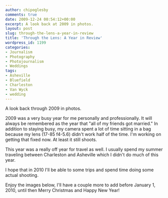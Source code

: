 ```yaml
---
author: chipoglesby
comments: true
date: 2009-12-24 00:54:12+00:00
excerpt: A look back at 2009 in photos.
layout: post
slug: through-the-lens-a-year-in-review
title: 'Through the Lens: A Year in Review'
wordpress_id: 1199
categories:
- Journalism
- Photography
- Photojournalism
- Weddings
tags:
- Asheville
- Bluefield
- Charleston
- Van Wyck
- wedding
---
```


A look back through 2009 in photos.

2009 was a very busy year for me personally and professionally. It will always be remembered as the year that "all of my friends got married."  In addition to staying busy, my camera spent a lot of time sitting in a bag because my lens (17-85 f4-5.6) didn't work half of the time. I'm working on getting that fixed now. At least it still shoots.

This year was a really off year for travel as well. I usually spend my summer traveling between Charleston and Asheville which I didn't do much of this year.

I hope that in 2010 I'll be able to some trips and spend time doing some actual shooting.

Enjoy the images below, I'll have a couple more to add before January 1, 2010, until then Merry Christmas and Happy New Year!


